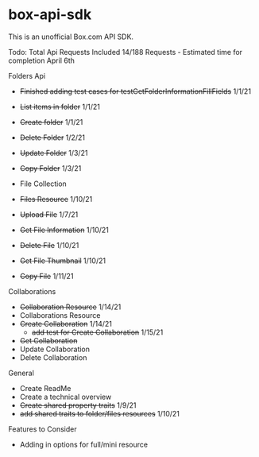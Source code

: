# box-api-sdk
This is an unofficial Box.com API SDK.


Todo: 
Total Api Requests Included
14/188 Requests - Estimated time for completion April 6th

Folders Api
* ~~Finished adding test cases for testGetFolderInformationFillFields~~ 1/1/21
* ~~List items in folder~~ 1/1/21
* ~~Create folder~~ 1/1/21
* ~~Delete Folder~~ 1/2/21
* ~~Update Folder~~ 1/3/21
* ~~Copy Folder~~ 1/3/21


* File Collection
* ~~Files Resource~~ 1/10/21
* ~~Upload File~~ 1/7/21
* ~~Get File Information~~ 1/10/21
* ~~Delete File~~ 1/10/21
* ~~Get File Thumbnail~~ 1/10/21
* ~~Copy File~~ 1/11/21

Collaborations
* ~~Collaboration Resource~~ 1/14/21
* Collaborations Resource
* ~~Create Collaboration~~ 1/14/21
  * ~~add test for Create Collaboration~~ 1/15/21
* ~~Get Collaboration~~
* Update Collaboration
* Delete Collaboration

General
* Create ReadMe
* Create a technical overview
* ~~Create shared property traits~~ 1/9/21
* ~~add shared traits to folder/files resources~~ 1/10/21







Features to Consider
* Adding in options for full/mini resource



